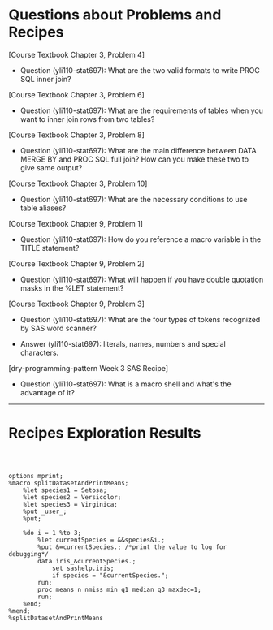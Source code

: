 
# Questions about Problems and Recipes



[Course Textbook Chapter 3, Problem 4]
* Question (yli110-stat697): What are the two valid formats to write PROC SQL inner join?



[Course Textbook Chapter 3, Problem 6]
* Question (yli110-stat697): What are the requirements of tables when you want to inner join rows from two tables?



[Course Textbook Chapter 3, Problem 8]
* Question (yli110-stat697): What are the main difference between DATA MERGE BY and PROC SQL full join? How can you make these two to give same output?



[Course Textbook Chapter 3, Problem 10]
* Question (yli110-stat697): What are the necessary conditions to use table aliases?



[Course Textbook Chapter 9, Problem 1]
* Question (yli110-stat697): How do you reference a macro variable in the TITLE statement?



[Course Textbook Chapter 9, Problem 2]
* Question (yli110-stat697): What will happen if you have double quotation masks in the %LET statement?



[Course Textbook Chapter 9, Problem 3]
* Question (yli110-stat697): What are the four types of tokens recognized by SAS word scanner?
- Answer (yli110-stat697): literals, names, numbers and special characters.



[dry-programming-pattern Week 3 SAS Recipe]
* Question (yli110-stat697): What is a macro shell and what's the advantage of it?



***



# Recipes Exploration Results



```



options mprint;
%macro splitDatasetAndPrintMeans;
    %let species1 = Setosa;
    %let species2 = Versicolor;
    %let species3 = Virginica;
    %put _user_;
    %put;

    %do i = 1 %to 3;
        %let currentSpecies = &&species&i.;
        %put &=currentSpecies.; /*print the value to log for debugging*/
        data iris_&currentSpecies.;
            set sashelp.iris;
            if species = "&currentSpecies.";
        run;
        proc means n nmiss min q1 median q3 maxdec=1;
        run;
    %end;
%mend;
%splitDatasetAndPrintMeans



```